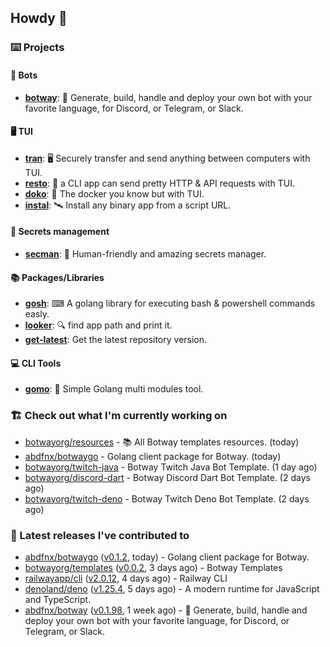 ## Howdy 👋

### ⌨️ Projects

#### 🤖 Bots

- [**botway**](https://github.com/abdfnx/botway): 🤖 Generate, build, handle and deploy your own bot with your favorite language, for Discord, or Telegram, or Slack.

#### 🖥 TUI

- [**tran**](https://github.com/abdfnx/tran): 🖥 Securely transfer and send anything between computers with TUI.
- [**resto**](https://github.com/abdfnx/resto): 🔗 a CLI app can send pretty HTTP & API requests with TUI.
- [**doko**](https://github.com/abdfnx/doko): 🐳 The docker you know but with TUI.
- [**instal**](https://github.com/abdfnx/instal): 🛰️ Install any binary app from a script URL.

#### 🔐 Secrets management

- [**secman**](https://github.com/scmn-dev/secman): 👊 Human-friendly and amazing secrets manager.

#### 📚 Packages/Libraries

- [**gosh**](https://github.com/abdfnx/gosh): ⌨ A golang library for executing bash & powershell commands easly.
- [**looker**](https://github.com/abdfnx/looker): 🔍 find app path and print it.
- [**get-latest**](https://github.com/scmn-dev/get-latest): Get the latest repository version.

#### 💻 CLI Tools 

- [**gomo**](https://github.com/abdfnx/gomo): 📐 Simple Golang multi modules tool.

### 🏗️ Check out what I'm currently working on


- [botwayorg/resources](https://github.com/botwayorg/resources) - 📚 All Botway templates resources. (today)
- [abdfnx/botwaygo](https://github.com/abdfnx/botwaygo) - Golang client package for Botway. (today)
- [botwayorg/twitch-java](https://github.com/botwayorg/twitch-java) - Botway Twitch Java Bot Template. (1 day ago)
- [botwayorg/discord-dart](https://github.com/botwayorg/discord-dart) - Botway Discord Dart Bot Template. (2 days ago)
- [botwayorg/twitch-deno](https://github.com/botwayorg/twitch-deno) - Botway Twitch Deno Bot Template. (2 days ago)

### 🔭 Latest releases I've contributed to

- [abdfnx/botwaygo](https://github.com/abdfnx/botwaygo) ([v0.1.2](https://github.com/abdfnx/botwaygo/releases/tag/v0.1.2), today) - Golang client package for Botway.
- [botwayorg/templates](https://github.com/botwayorg/templates) ([v0.0.2](https://github.com/botwayorg/templates/releases/tag/v0.0.2), 3 days ago) - Botway Templates
- [railwayapp/cli](https://github.com/railwayapp/cli) ([v2.0.12](https://github.com/railwayapp/cli/releases/tag/v2.0.12), 4 days ago) - Railway CLI
- [denoland/deno](https://github.com/denoland/deno) ([v1.25.4](https://github.com/denoland/deno/releases/tag/v1.25.4), 5 days ago) - A modern runtime for JavaScript and TypeScript.
- [abdfnx/botway](https://github.com/abdfnx/botway) ([v0.1.98](https://github.com/abdfnx/botway/releases/tag/v0.1.98), 1 week ago) - 🤖 Generate, build, handle and deploy your own bot with your favorite language, for Discord, or Telegram, or Slack.
